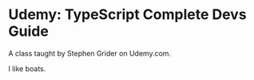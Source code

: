 # Udemy: TypeScript Complete Devs Guide 

A class taught by Stephen Grider on Udemy.com. 

I like boats.